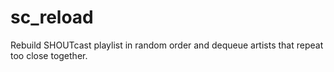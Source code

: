 # sc_reload
Rebuild SHOUTcast playlist in random order and dequeue artists that repeat too close together.
